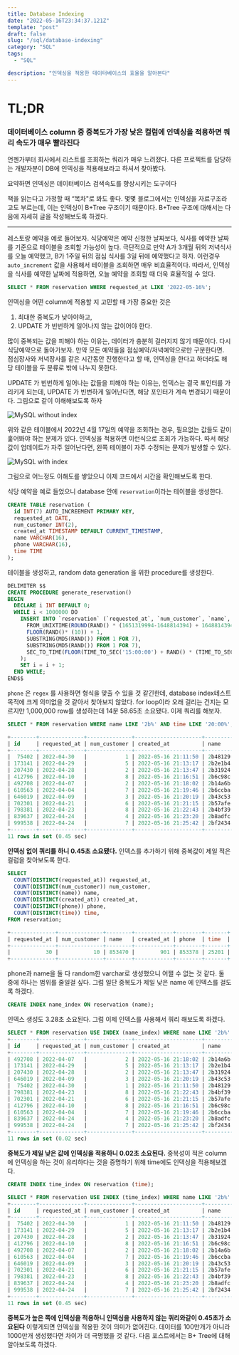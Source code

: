 ```yaml
---
title: Database Indexing
date: "2022-05-16T23:34:37.121Z"
template: "post"
draft: false
slug: "/sql/database-indexing"
category: "SQL"
tags:
  - "SQL"

description: "인덱싱을 적용한 데이터베이스의 효율을 알아본다"
---
```


# TL;DR

### 데이터베이스 column 중 중복도가 가장 낮은 컬럼에 인덱싱을 적용하면 쿼리 속도가 매우 빨라진다

언젠가부터 회사에서 리스트를 조회하는 쿼리가 매우 느려졌다. 다른 프로젝트를 담당하는 개발자분이 DB에 인덱싱을 적용해보라고 하셔서 찾아봤다.

요약하면 인덱싱은 데이터베이스 검색속도를 향상시키는 도구이다

책을 읽는다고 가정할 때 “목차"로 봐도 좋다. 몇몇 블로그에서는 인덱싱을 자료구조라고도 부르는데, 이는 인덱싱이 B+Tree 구조이기 때문이다. B+Tree 구조에 대해서는 다음에 자세히 글을 작성해보도록 하겠다.

---

레스토랑 예약을 예로 들어보자. 식당예약은 예약 신청한 날짜보다, 식사를 예약한 날짜를 기준으로 테이블을 조회할 가능성이 높다. 극단적으로 만약 A가 3개월 뒤의 저녁식사를 오늘 예약했고, B가 1주일 뒤의 점심 식사를 3일 뒤에 예약했다고 하자. 이런경우 `auto_increment` 값을 사용해서 테이블을 조회하면 매우 비효율적이다. 따라서, 인덱싱을 식사를 예약한 날짜에 적용하면, 오늘 예약을 조회할 때 더욱 효율적일 수 있다.

```SQL
SELECT * FROM reservation WHERE requested_at LIKE '2022-05-16%';
```

인덱싱을 어떤 column에 적용할 지 고민할 때 가장 중요한 것은

1. 최대한 중복도가 낮아야하고,
2. UPDATE 가 빈번하게 일어나지 않는 값이어야 한다.

많이 중복되는 값을 피해야 하는 이유는, 데이터가 충분히 걸러지지 않기 때문이다. 다시 식당예약으로 돌아가보자. 만약 모든 예약들을 점심예약/저녁예약으로만 구분한다면. 점심장사와 저녁장사를 같은 시간동안 진행한다고 할 때, 인덱싱을 한다고 하더라도 해당 테이블을 두 분류로 밖에 나누지 못한다.

UPDATE 가 빈번하게 일어나는 값들을 피해야 하는 이유는, 인덱스는 결국 포인터를 가리키게 되는데, UPDATE 가 빈번하게 일어난다면, 해당 포인터가 계속 변경되기 때문이다. 그림으로 같이 이해해보도록 하자

![MySQL without index](https://i.imgur.com/tTyReKB.png)

위와 같은 테이블에서 2022년 4월 17일의 예약을 조회하는 경우, 필요없는 값들도 같이 훑어봐야 하는 문제가 있다. 인덱싱을 적용하면 이런식으로 조회가 가능하다. 따서 해당 값이 업데이트가 자주 일어난다면, 왼쪽 테이블이 자주 수정되는 문제가 발생할 수 있다.

![MySQL with index](https://i.imgur.com/pgkBs06.png)

그림으로 어느정도 이해도를 쌓았으니 이제 코드에서 시간을 확인해보도록 한다.

식당 예약을 예로 들었으니 database 안에 `reservation`이라는 테이블을 생성한다.

```SQL
CREATE TABLE reservation (
  id INT(7) AUTO_INCREEMENT PRIMARY KEY,
  requested_at DATE,
  num_customer INT(2),
  created_at TIMESTAMP DEFAULT CURRENT_TIMESTAMP,
  name VARCHAR(16),
  phone VARCHAR(16),
  time TIME
);
```

테이블을 생성하고, random data generation 을 위한 procedure를 생성한다.

```SQL
DELIMITER $$
CREATE PROCEDURE generate_reservation()
BEGIN
  DECLARE i INT DEFAULT 0;
  WHILE i < 1000000 DO
    INSERT INTO `reservation` (`requested_at`, `num_customer`, `name`, `phone`, `time`) VALUES (
      FROM_UNIXTIME(ROUND(RAND() * (1651319994-1648814394) + 1648814394)),
      FLOOR(RAND()* (10)) + 1,
      SUBSTRING(MD5(RAND()) FROM 1 FOR 7),
      SUBSTRING(MD5(RAND()) FROM 1 FOR 7),
      SEC_TO_TIME(FLOOR(TIME_TO_SEC('15:00:00') + RAND() * (TIME_TO_SEC(TIMEDIFF('22:00:00', '15:00:00')))))
    );
    SET i = i + 1;
  END WHILE;
END$$
```

`phone` 은 `regex` 를 사용하면 형식을 맞출 수 있을 것 같긴한데, database index테스트 목적에 크게 의미없을 것 같아서 찾아보지 않았다. for loop이라 오래 걸리는 건지는 모르지만 1,000,000 row를 생성하는데 14분 58.65초 소요됐다. 이제 쿼리를 해보자.

```SQL
SELECT * FROM reservation WHERE name LIKE '2b%' AND time LIKE '20:00%';

+--------+--------------+--------------+---------------------+---------+---------+----------+
| id     | requested_at | num_customer | created_at          | name    | phone   | time     |
+--------+--------------+--------------+---------------------+---------+---------+----------+
|  75402 | 2022-04-30   |            1 | 2022-05-16 21:11:50 | 2b48129 | e4205d8 | 20:00:41 |
| 173141 | 2022-04-29   |            5 | 2022-05-16 21:13:17 | 2b2e1b4 | 9df3407 | 20:00:01 |
| 207430 | 2022-04-28   |            2 | 2022-05-16 21:13:47 | 2b31924 | 256b363 | 20:00:50 |
| 412796 | 2022-04-10   |            8 | 2022-05-16 21:16:51 | 2b6c98c | af6dd3a | 20:00:43 |
| 492708 | 2022-04-07   |            2 | 2022-05-16 21:18:02 | 2b14a6b | 274ab3d | 20:00:03 |
| 610563 | 2022-04-04   |            7 | 2022-05-16 21:19:46 | 2b6ccba | 53e06ac | 20:00:32 |
| 646019 | 2022-04-09   |            3 | 2022-05-16 21:20:19 | 2b43c53 | 0d3dd41 | 20:00:59 |
| 702301 | 2022-04-21   |            6 | 2022-05-16 21:21:15 | 2b57afe | 8549b1b | 20:00:25 |
| 798381 | 2022-04-23   |            8 | 2022-05-16 21:22:43 | 2b4bf39 | cde432b | 20:00:15 |
| 839637 | 2022-04-24   |            4 | 2022-05-16 21:23:20 | 2b8adfc | 366a865 | 20:00:24 |
| 999538 | 2022-04-24   |            7 | 2022-05-16 21:25:42 | 2bf2434 | f91cefd | 20:00:27 |
+--------+--------------+--------------+---------------------+---------+---------+----------+
11 rows in set (0.45 sec)
```

**인덱싱 없이 쿼리를 하니 0.45초 소요됐다.**
인덱스를 추가하기 위해 중복값이 제일 적은 컬럼을 찾아보도록 한다.

```SQL
SELECT
  COUNT(DISTINCT(requested_at)) requested_at,
  COUNT(DISTINCT(num_customer)) num_customer,
  COUNT(DISTINCT(name)) name,
  COUNT(DISTINCT(created_at)) created_at,
  COUNT(DISTINCT(phone)) phone,
  COUNT(DISTINCT(time)) time,
FROM reservation;
```

```SQL
+--------------+--------------+--------+------------+--------+-------+
| requested_at | num_customer | name   | created_at | phone  | time  |
+--------------+--------------+--------+------------+--------+-------+
|           30 |           10 | 853470 |        901 | 853378 | 25201 |
+--------------+--------------+--------+------------+--------+-------+
```

phone과 name을 둘 다 random한 varchar로 생성했으니 어쩔 수 없는 것 같다. 둘 중에 하나는 범위를 줄일걸 싶다. 그럼 일단 중복도가 제일 낮은 name 에 인덱스를 걸도록 하겠다.

```SQL
CREATE INDEX name_index ON reservation (name);
```

인덱스 생성도 3.28초 소요된다. 그럼 이제 인덱스를 사용해서 쿼리 해보도록 하겠다.

```SQL
SELECT * FROM reservation USE INDEX (name_index) WHERE name LIKE '2b%' AND time LIKE '20:00%';
+--------+--------------+--------------+---------------------+---------+---------+----------+
| id     | requested_at | num_customer | created_at          | name    | phone   | time     |
+--------+--------------+--------------+---------------------+---------+---------+----------+
| 492708 | 2022-04-07   |            2 | 2022-05-16 21:18:02 | 2b14a6b | 274ab3d | 20:00:03 |
| 173141 | 2022-04-29   |            5 | 2022-05-16 21:13:17 | 2b2e1b4 | 9df3407 | 20:00:01 |
| 207430 | 2022-04-28   |            2 | 2022-05-16 21:13:47 | 2b31924 | 256b363 | 20:00:50 |
| 646019 | 2022-04-09   |            3 | 2022-05-16 21:20:19 | 2b43c53 | 0d3dd41 | 20:00:59 |
|  75402 | 2022-04-30   |            1 | 2022-05-16 21:11:50 | 2b48129 | e4205d8 | 20:00:41 |
| 798381 | 2022-04-23   |            8 | 2022-05-16 21:22:43 | 2b4bf39 | cde432b | 20:00:15 |
| 702301 | 2022-04-21   |            6 | 2022-05-16 21:21:15 | 2b57afe | 8549b1b | 20:00:25 |
| 412796 | 2022-04-10   |            8 | 2022-05-16 21:16:51 | 2b6c98c | af6dd3a | 20:00:43 |
| 610563 | 2022-04-04   |            7 | 2022-05-16 21:19:46 | 2b6ccba | 53e06ac | 20:00:32 |
| 839637 | 2022-04-24   |            4 | 2022-05-16 21:23:20 | 2b8adfc | 366a865 | 20:00:24 |
| 999538 | 2022-04-24   |            7 | 2022-05-16 21:25:42 | 2bf2434 | f91cefd | 20:00:27 |
+--------+--------------+--------------+---------------------+---------+---------+----------+
11 rows in set (0.02 sec)
```

**중복도가 제일 낮은 값에 인덱싱을 적용하니 0.02초 소요된다.**
중복성이 적은 column에 인덱싱을 하는 것이 유리하다는 것을 증명하기 위해 time에도 인덱싱을 적용해보겠다.

```SQL
CREATE INDEX time_index ON reservation (time);
```

```SQL
SELECT * FROM reservation USE INDEX (time_index) WHERE name LIKE '2b%' AND time LIKE '20:00%';
+--------+--------------+--------------+---------------------+---------+---------+----------+
| id     | requested_at | num_customer | created_at          | name    | phone   | time     |
+--------+--------------+--------------+---------------------+---------+---------+----------+
|  75402 | 2022-04-30   |            1 | 2022-05-16 21:11:50 | 2b48129 | e4205d8 | 20:00:41 |
| 173141 | 2022-04-29   |            5 | 2022-05-16 21:13:17 | 2b2e1b4 | 9df3407 | 20:00:01 |
| 207430 | 2022-04-28   |            2 | 2022-05-16 21:13:47 | 2b31924 | 256b363 | 20:00:50 |
| 412796 | 2022-04-10   |            8 | 2022-05-16 21:16:51 | 2b6c98c | af6dd3a | 20:00:43 |
| 492708 | 2022-04-07   |            2 | 2022-05-16 21:18:02 | 2b14a6b | 274ab3d | 20:00:03 |
| 610563 | 2022-04-04   |            7 | 2022-05-16 21:19:46 | 2b6ccba | 53e06ac | 20:00:32 |
| 646019 | 2022-04-09   |            3 | 2022-05-16 21:20:19 | 2b43c53 | 0d3dd41 | 20:00:59 |
| 702301 | 2022-04-21   |            6 | 2022-05-16 21:21:15 | 2b57afe | 8549b1b | 20:00:25 |
| 798381 | 2022-04-23   |            8 | 2022-05-16 21:22:43 | 2b4bf39 | cde432b | 20:00:15 |
| 839637 | 2022-04-24   |            4 | 2022-05-16 21:23:20 | 2b8adfc | 366a865 | 20:00:24 |
| 999538 | 2022-04-24   |            7 | 2022-05-16 21:25:42 | 2bf2434 | f91cefd | 20:00:27 |
+--------+--------------+--------------+---------------------+---------+---------+----------+
11 rows in set (0.45 sec)
```

**중복도가 높은 쪽에 인덱싱을 적용하니 인덱싱을 사용하지 않는 쿼리와같이 0.45초가 소요된다**
이렇게되면 인덱싱을 적용한 것이 의미가 없어진다.
데이터를 100만개가 아니라 1000만개 생성했다면 차이가 더 극명했을 것 같다. 다음 포스트에서는 B+ Tree에 대해 알아보도록 하겠다.
